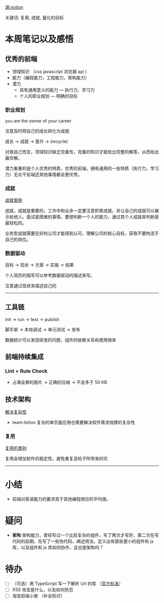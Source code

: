 [源:notion](https://www.notion.so/b7db867537874b3cab2287831ba0e7e1)

关键词: 复用, 成就, 量化的目标   

# 本周笔记以及感悟

## 优秀的前端

- 领域知识 （css javascript 浏览器 api )
- 能力（编程能力，工程能力，架构能力）
- 潜力
    - 具有通用意义的能力 — 执行力、学习力
    - 个人的职业规划 — 明确的目标

### 职业规划

you are the owner of your career

注意及时把自己的成长转化为成就

成长 → 成就 → 晋升 → (recycle)

对我自己而言，领域知识缺乏完备性，完备的知识才能给出完整的解答，从而给出最优解。

潜力看重的是个人优秀的特质，优秀的前端，拥有通用的一些特质（执行力，学习力）无论干前端还其他事情都会更优秀。

### 成就

[成就案例](https://www.notion.so/0f866611884149f6a71ae4a196753034)

成就，成就是重要的，工作中和业余一定要注意积累成就，并让自己的成就可以展示给他人。面试是困难的事情，要想判断一个人的能力，通过其个人成就来判断是最轻松的。

业务型成就需要在好的公司才能得到认可，理解公司的核心目标，获取不要拘泥于自己的岗位。

### 数据驱动

目标 → 现状 → 方案 → 实施 → 结果

个人简历的描写可以参考数据驱动的描述来写。

注意通过现状来描述自己的

---

## 工具链

init → run → test → publish

脚手架 → 本地调试 → 单元测试 → 发布

数据统计可以发现研发的问题，组件的依赖关系和使用频率

## 前端持续集成

### Lint + Rule Check

- 占满全屏的图片 → 正确的压缩 → 不会多于 50 KB

## 技术架构

[解决复杂性](https://www.notion.so/b54f6e641aed4e9e8c994d58cf858fcc)

- team-bition 复杂的单页面应用也需要解决软件需求规模的复杂性

### 复用

[复用的类别](https://www.notion.so/be578967be8c4e8dab17d45eeed886e6)

复用会增加软件的稳定性，避免重复造轮子所带来的坑

---

# 小结

- 前端对英语能力的要求高于其他编程岗位的平均值。

# 疑问

- **架构** 架构能力，曾经写过一个比较复杂的组件，写了两次才写好，第二次在写代码的前期，先写了一些伪代码，阐述用法，定义出有那些更小的组件和 js 库，以及组件和 js 库如何协作，这也是架构吗？

# 待办

- [ ]  （可选）用 TypeScript 写一下解析 Url 的库 （[官方标准](https://tools.ietf.org/html/rfc3986)）
- [ ]  XSS 攻击是什么，以及如何防范
- [ ]  淘宝前端小册 （补全知识）